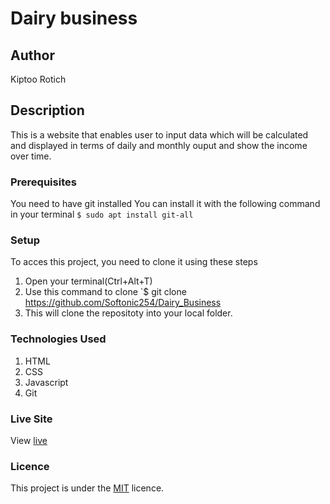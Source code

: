 # Dairy business
## Author
Kiptoo Rotich
## Description
This is a website that enables user to input data which will be calculated and displayed in terms of daily and monthly ouput and show the income over time.
### Prerequisites
You need to have git installed
You can install it with the following command in your terminal
`$ sudo apt install git-all`
### Setup
To acces this project, you need to clone it using these steps
1. Open your terminal(Ctrl+Alt+T)
2. Use this command to clone `$ git clone https://github.com/Softonic254/Dairy_Business
3. This will clone the repositoty into your local folder.
### Technologies Used
1. HTML
2. CSS
5. Javascript
4. Git
### Live Site
View [live](https://softonic254.github.io/My-Favorite-Band-Project/)
### Licence
This project is under the  [MIT](LICENCE) licence.
